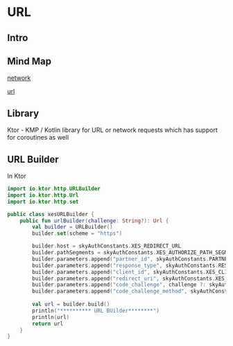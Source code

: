# URL


## Intro

## Mind Map

[network](/mobile/kotlin/network.md)

[url](/ios/swift/url.md)

## Library

Ktor - KMP / Kotlin library for URL or network requests which has support for coroutines as well



## URL Builder

In Ktor

```kotlin
import io.ktor.http.URLBuilder  
import io.ktor.http.Url  
import io.ktor.http.set

public class xesURLBuilder {    
    public fun urlBuilder(challenge: String?): Url {  
        val builder = URLBuilder()  
        builder.set(scheme = "https")  

        builder.host = skyAuthConstants.XES_REDIRECT_URL  
        builder.pathSegments = skyAuthConstants.XES_AUTHORIZE_PATH_SEGMENTS  
        builder.parameters.append("partner_id", skyAuthConstants.PARTNER_ID)  
        builder.parameters.append("response_type", skyAuthConstants.RESPONSE_TYPE)  
        builder.parameters.append("client_id", skyAuthConstants.XES_CLIENT_ID)  
        builder.parameters.append("redirect_uri", skyAuthConstants.XES_APP_CALLBACK_URL)  
        builder.parameters.append("code_challenge", challenge ?: skyAuthConstants.CODE_CHALLENGE)  
        builder.parameters.append("code_challenge_method", skyAuthConstants.CODE_CHALLENGE_METHOD)  
  
        val url = builder.build()  
        println("********** URL BUilder********")  
        println(url) 
        return url  
    }    
}
```